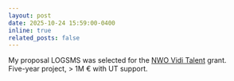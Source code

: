 ```yaml
---
layout: post
date: 2025-10-24 15:59:00-0400
inline: true
related_posts: false
---
```


My proposal LOGSMS was selected for the <a href="https://www.nwo.nl/en/news/149-vidi-applications-granted-to-talented-researchers">NWO Vidi Talent</a> grant. <br> 
Five-year project, > 1M &#8364; with UT support. 


